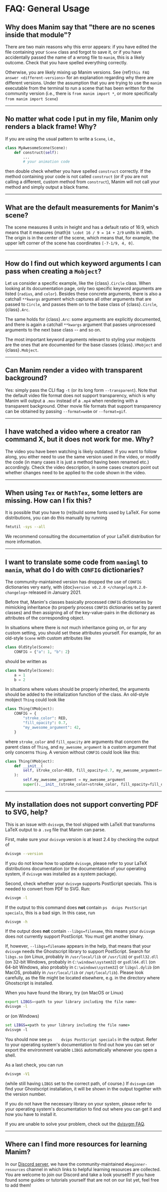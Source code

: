 # FAQ: General Usage

## Why does Manim say that "there are no scenes inside that module"?

There are two main reasons why this error appears: if you have edited
the file containing your `Scene` class and forgot to save it, or if you
have accidentally passed the name of a wrong file to `manim`, this is
a likely outcome. Check that you have spelled everything correctly.

Otherwise, you are likely mixing up Manim versions. See {ref}`this FAQ answer <different-versions>`
for an explanation regarding why there are different versions. Under the assumption
that you are trying to use the `manim` executable from the terminal to run
a scene that has been written for the community version (i.e., there is
`from manim import *`, or more specifically `from manim import Scene`)

---

## No matter what code I put in my file, Manim only renders a black frame! Why?

If you are using the usual pattern to write a `Scene`, i.e.,
```python
class MyAwesomeScene(Scene):
    def construct(self):
        ...
        # your animation code
```
then double check whether you have spelled `construct` correctly.
If the method containing your code is not called `construct` (or
if you are not calling a different, custom method from `construct`),
Manim will not call your method and simply output a black frame.

---

## What are the default measurements for Manim's scene?

The scene measures 8 units in height and has a default ratio of 16:9,
which means that it measures {math}`8 \cdot 16 / 9 = 14 + 2/9` units in width.
The origin is in the center of the scene, which means that, for example, the
upper left corner of the scene has coordinates `[-7-1/9, 4, 0]`.

---

## How do I find out which keyword arguments I can pass when creating a `Mobject`?

Let us consider a specific example, like the {class}`.Circle` class. When looking
at its documentation page, only two specific keyword arguments are listed
(`radius`, and `color`). Besides these concrete arguments, there is also a
catchall `**kwargs` argument which captures all other arguments that are passed
to `Circle`, and passes them on to the base class of {class}`.Circle`, {class}`.Arc`.

The same holds for {class}`.Arc`: some arguments are explicitly documented, and
there is again a catchall `**kwargs` argument that passes unprocessed arguments
to the next base class -- and so on.

The most important keyword arguments relevant to styling your mobjects are the
ones that are documented for the base classes {class}`.VMobject` and
{class}`.Mobject`.

---

## Can Manim render a video with transparent background?

Yes: simply pass the CLI flag `-t` (or its long form `--transparent`).
Note that the default video file format does not support transparency,
which is why Manim will output a `.mov` instead of a `.mp4` when
rendering with a transparent background. Other movie file formats
that support transparency can be obtained by passing
`--format=webm` or `--format=gif`.

---

## I have watched a video where a creator ran command X, but it does not work for me. Why?

The video you have been watching is likely outdated. If you want to follow
along, you either need to use the same version used in the video, or
modify the code (in many cases it is just a method having been renamed etc.)
accordingly. Check the video description, in some cases creators point out
whether changes need to be applied to the code shown in the video.

---

## When using `Tex` or `MathTex`, some letters are missing. How can I fix this?

It is possible that you have to (re)build some fonts used by LaTeX. For
some distributions, you can do this manually by running
```bash
fmtutil -sys --all
```
We recommend consulting the documentation of your LaTeX distribution
for more information.

---

## I want to translate some code from `manimgl` to `manim`, what do I do with `CONFIG` dictionaries?

The community-maintained version has dropped the use of `CONFIG` dictionaries very
early, with {doc}`version v0.2.0 </changelog/0.2.0-changelog>` released in
January 2021.

Before that, Manim's classes basically processed `CONFIG` dictionaries
by mimicking inheritance (to properly process `CONFIG` dictionaries set
by parent classes) and then assigning all of the key-value-pairs in the
dictionary as attributes of the corresponding object.

In situations where there is not much inheritance going on,
or for any custom setting, you should set these attributes yourself.
For example, for an old-style `Scene` with custom attributes like

```python
class OldStyle(Scene):
    CONFIG = {"a": 1, "b": 2}
```

should be written as

```python
class NewStyle(Scene):
    a = 1
    b = 2
```

In situations where values should be properly inherited, the arguments
should be added to the initialization function of the class. An old-style
mobject `Thing` could look like

```python
class Thing(VMobject):
    CONFIG = {
        "stroke_color": RED,
        "fill_opacity": 0.7,
        "my_awesome_argument": 42,
    }
```

where `stroke_color` and `fill_opacity` are arguments that concern the
parent class of `Thing`, and `my_awesome_argument` is a custom argument
that only concerns `Thing`. A version without `CONFIG` could look like this:

```python
class Thing(VMobject):
    def __init__(
        self, stroke_color=RED, fill_opacity=0.7, my_awesome_argument=42, **kwargs
    ):
        self.my_awesome_argument = my_awesome_argument
        super().__init__(stroke_color=stroke_color, fill_opacity=fill_opacity, **kwargs)
```

---

## My installation does not support converting PDF to SVG, help?

This is an issue with `dvisvgm`, the tool shipped with LaTeX that
transforms LaTeX output to a `.svg` file that
Manim can parse.

First, make sure your ``dvisvgm`` version is at least 2.4 by
checking the output of

```bash
dvisvgm --version
```

If you do not know how to update `dvisvgm`, please refer to your
LaTeX distributions documentation (or the documentation of your
operating system, if `dvisvgm` was installed as a system package).

Second, check whether your ``dvisvgm`` supports PostScript specials. This is
needed to convert from PDF to SVG. Run:

```bash
dvisvgm -l
```

If the output to this command does **not** contain `ps  dvips PostScript specials`,
this is a bad sign. In this case, run

```bash
dvisvgm -h
```

If the output does **not** contain `--libgs=filename`, this means your
`dvisvgm` does not currently support PostScript. You must get another binary.

If, however, `--libgs=filename` appears in the help, that means that your
`dvisvgm` needs the Ghostscript library to support PostScript. Search for
`libgs.so` (on Linux, probably in `/usr/local/lib` or `/usr/lib`) or
`gsdll32.dll` (on 32-bit Windows, probably in `C:\windows\system32`) or
`gsdll64.dll` (on 64-bit Windows, also probably in `C:\windows\system32`)
or `libgsl.dylib` (on MacOS, probably in `/usr/local/lib` or
`/opt/local/lib`). Please look carefully, as the file might be located
elsewhere, e.g. in the directory where Ghostscript is installed.

When you have found the library, try (on MacOS or Linux)

```bash
export LIBGS=<path to your library including the file name>
dvisvgm -l
```

or (on Windows)

```bat
set LIBGS=<path to your library including the file name>
dvisvgm -l
```

You should now see `ps    dvips PostScript specials` in the output. Refer to
your operating system's documentation to find out how you can set or export the
environment variable ``LIBGS`` automatically whenever you open a shell.

As a last check, you can run

```bash
dvisvgm -V1
```

(while still having `LIBGS` set to the correct path, of course.) If `dvisvgm`
can find your Ghostscript installation, it will be shown in the output together
with the version number.

If you do not have the necessary library on your system, please refer to your
operating system's documentation to find out where you can get it and how you
have to install it.

If you are unable to solve your problem, check out the
[dvisvgm FAQ](https://dvisvgm.de/FAQ/).

---

## Where can I find more resources for learning Manim?

In our [Discord server](https://manim.community/discord), we have the community-maintained
`#beginner-resources` channel in which links to helpful learning resources are collected.
You are welcome to join our Discord and take a look yourself! If you have found some
guides or tutorials yourself that are not on our list yet, feel free to add them!
